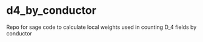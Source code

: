 # d4_by_conductor
Repo for sage code to calculate local weights used in counting D_4 fields by conductor

